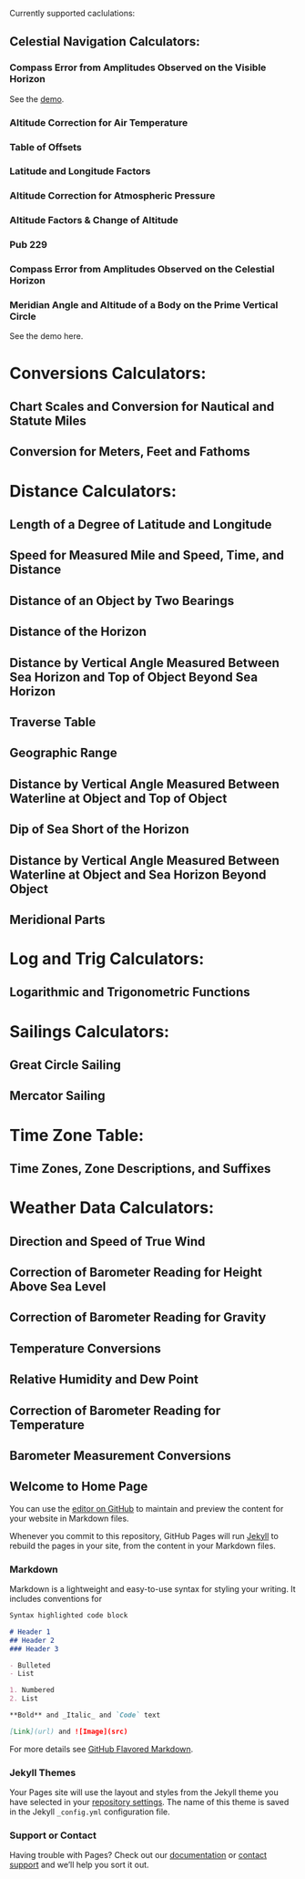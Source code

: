 Currently supported caclulations:

## Celestial Navigation Calculators:
### Compass Error from Amplitudes Observed on the Visible Horizon
See the [demo]().
### Altitude Correction for Air Temperature
### Table of Offsets
### Latitude and Longitude Factors
### Altitude Correction for Atmospheric Pressure
### Altitude Factors & Change of Altitude
### Pub 229
### Compass Error from Amplitudes Observed on the Celestial Horizon
### Meridian Angle and Altitude of a Body on the Prime Vertical Circle
See the demo here.

# Conversions Calculators:
## Chart Scales and Conversion for Nautical and Statute Miles
## Conversion for Meters, Feet and Fathoms

#
# Distance Calculators:
## Length of a Degree of Latitude and Longitude
## Speed for Measured Mile and Speed, Time, and Distance
## Distance of an Object by Two Bearings
## Distance of the Horizon
## Distance by Vertical Angle Measured Between Sea Horizon and Top of Object Beyond Sea Horizon
## Traverse Table
## Geographic Range
## Distance by Vertical Angle Measured Between Waterline at Object and Top of Object
## Dip of Sea Short of the Horizon
## Distance by Vertical Angle Measured Between Waterline at Object and Sea Horizon Beyond Object
## Meridional Parts

#
# Log and Trig Calculators:
## Logarithmic and Trigonometric Functions

#
# Sailings Calculators:
## Great Circle Sailing
## Mercator Sailing

#
# Time Zone Table:
## Time Zones, Zone Descriptions, and Suffixes

#
# Weather Data Calculators:
## Direction and Speed of True Wind
## Correction of Barometer Reading for Height Above Sea Level
## Correction of Barometer Reading for Gravity
## Temperature Conversions
## Relative Humidity and Dew Point
## Correction of Barometer Reading for Temperature
## Barometer Measurement Conversions

## Welcome to Home Page

You can use the [editor on GitHub](https://github.com/nauticalcalculator/nauticalcalculator.github.io/edit/main/index.md) to maintain and preview the content for your website in Markdown files.

Whenever you commit to this repository, GitHub Pages will run [Jekyll](https://jekyllrb.com/) to rebuild the pages in your site, from the content in your Markdown files.

### Markdown

Markdown is a lightweight and easy-to-use syntax for styling your writing. It includes conventions for

```markdown
Syntax highlighted code block

# Header 1
## Header 2
### Header 3

- Bulleted
- List

1. Numbered
2. List

**Bold** and _Italic_ and `Code` text

[Link](url) and ![Image](src)
```

For more details see [GitHub Flavored Markdown](https://guides.github.com/features/mastering-markdown/).

### Jekyll Themes

Your Pages site will use the layout and styles from the Jekyll theme you have selected in your [repository settings](https://github.com/nauticalcalculator/nauticalcalculator.github.io/settings/pages). The name of this theme is saved in the Jekyll `_config.yml` configuration file.

### Support or Contact

Having trouble with Pages? Check out our [documentation](https://docs.github.com/categories/github-pages-basics/) or [contact support](https://support.github.com/contact) and we’ll help you sort it out.
